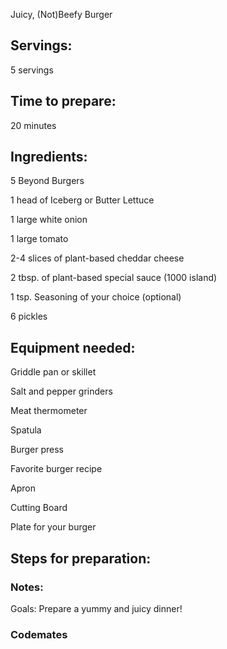 Juicy, (Not)Beefy Burger

## Servings: 
5 servings

## Time to prepare: 
20 minutes
## Ingredients:

5 Beyond Burgers

1 head of Iceberg or Butter Lettuce

1 large white onion

1 large tomato

2-4 slices of plant-based cheddar cheese

2 tbsp. of plant-based special sauce (1000 island)

1 tsp. Seasoning of your choice (optional)

6 pickles


## Equipment needed:

Griddle pan or skillet

Salt and pepper grinders

Meat thermometer

Spatula

Burger press

Favorite burger recipe

Apron

Cutting Board

Plate for your burger

## Steps for preparation:



### Notes:

Goals: Prepare a yummy and juicy dinner! 



### Codemates #
